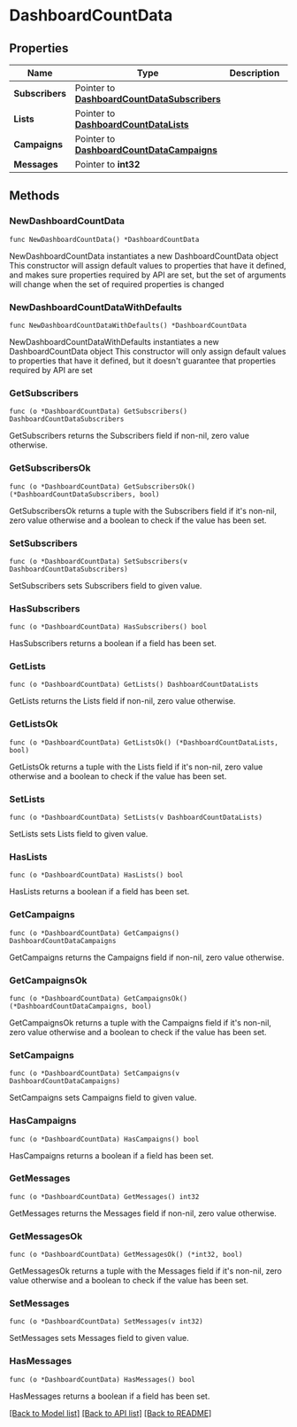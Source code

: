 # DashboardCountData

## Properties

Name | Type | Description | Notes
------------ | ------------- | ------------- | -------------
**Subscribers** | Pointer to [**DashboardCountDataSubscribers**](DashboardCountDataSubscribers.md) |  | [optional] 
**Lists** | Pointer to [**DashboardCountDataLists**](DashboardCountDataLists.md) |  | [optional] 
**Campaigns** | Pointer to [**DashboardCountDataCampaigns**](DashboardCountDataCampaigns.md) |  | [optional] 
**Messages** | Pointer to **int32** |  | [optional] 

## Methods

### NewDashboardCountData

`func NewDashboardCountData() *DashboardCountData`

NewDashboardCountData instantiates a new DashboardCountData object
This constructor will assign default values to properties that have it defined,
and makes sure properties required by API are set, but the set of arguments
will change when the set of required properties is changed

### NewDashboardCountDataWithDefaults

`func NewDashboardCountDataWithDefaults() *DashboardCountData`

NewDashboardCountDataWithDefaults instantiates a new DashboardCountData object
This constructor will only assign default values to properties that have it defined,
but it doesn't guarantee that properties required by API are set

### GetSubscribers

`func (o *DashboardCountData) GetSubscribers() DashboardCountDataSubscribers`

GetSubscribers returns the Subscribers field if non-nil, zero value otherwise.

### GetSubscribersOk

`func (o *DashboardCountData) GetSubscribersOk() (*DashboardCountDataSubscribers, bool)`

GetSubscribersOk returns a tuple with the Subscribers field if it's non-nil, zero value otherwise
and a boolean to check if the value has been set.

### SetSubscribers

`func (o *DashboardCountData) SetSubscribers(v DashboardCountDataSubscribers)`

SetSubscribers sets Subscribers field to given value.

### HasSubscribers

`func (o *DashboardCountData) HasSubscribers() bool`

HasSubscribers returns a boolean if a field has been set.

### GetLists

`func (o *DashboardCountData) GetLists() DashboardCountDataLists`

GetLists returns the Lists field if non-nil, zero value otherwise.

### GetListsOk

`func (o *DashboardCountData) GetListsOk() (*DashboardCountDataLists, bool)`

GetListsOk returns a tuple with the Lists field if it's non-nil, zero value otherwise
and a boolean to check if the value has been set.

### SetLists

`func (o *DashboardCountData) SetLists(v DashboardCountDataLists)`

SetLists sets Lists field to given value.

### HasLists

`func (o *DashboardCountData) HasLists() bool`

HasLists returns a boolean if a field has been set.

### GetCampaigns

`func (o *DashboardCountData) GetCampaigns() DashboardCountDataCampaigns`

GetCampaigns returns the Campaigns field if non-nil, zero value otherwise.

### GetCampaignsOk

`func (o *DashboardCountData) GetCampaignsOk() (*DashboardCountDataCampaigns, bool)`

GetCampaignsOk returns a tuple with the Campaigns field if it's non-nil, zero value otherwise
and a boolean to check if the value has been set.

### SetCampaigns

`func (o *DashboardCountData) SetCampaigns(v DashboardCountDataCampaigns)`

SetCampaigns sets Campaigns field to given value.

### HasCampaigns

`func (o *DashboardCountData) HasCampaigns() bool`

HasCampaigns returns a boolean if a field has been set.

### GetMessages

`func (o *DashboardCountData) GetMessages() int32`

GetMessages returns the Messages field if non-nil, zero value otherwise.

### GetMessagesOk

`func (o *DashboardCountData) GetMessagesOk() (*int32, bool)`

GetMessagesOk returns a tuple with the Messages field if it's non-nil, zero value otherwise
and a boolean to check if the value has been set.

### SetMessages

`func (o *DashboardCountData) SetMessages(v int32)`

SetMessages sets Messages field to given value.

### HasMessages

`func (o *DashboardCountData) HasMessages() bool`

HasMessages returns a boolean if a field has been set.


[[Back to Model list]](../README.md#documentation-for-models) [[Back to API list]](../README.md#documentation-for-api-endpoints) [[Back to README]](../README.md)


